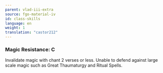 ```yaml
---
parent: vlad-iii-extra
source: fgo-material-iv
id: class-skills
language: en
weight: 1
translation: "castor212"
---
```


### Magic Resistance: C

Invalidate magic with chant 2 verses or less.
Unable to defend against large scale magic such as Great Thaumaturgy and Ritual Spells.
